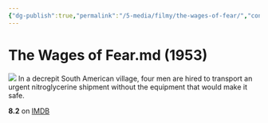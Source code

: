 ```yaml
---
{"dg-publish":true,"permalink":"/5-media/filmy/the-wages-of-fear/","contentClasses":"movie","tags":["to-watch","фильм","#Adventure","#Drama","#Thriller"]}
---
```


# The Wages of Fear.md (1953)
![](https://m.media-amazon.com/images/M/MV5BZDdkNzMwZmUtY2Q5MS00ZmM2LWJhYjItYTBjMWY0MGM4MDRjXkEyXkFqcGdeQXVyNTA4NzY1MzY@._V1_SX300.jpg)
In a decrepit South American village, four men are hired to transport an urgent nitroglycerine shipment without the equipment that would make it safe.

**8.2** on [IMDB](https://www.imdb.com/title/tt0046268)
